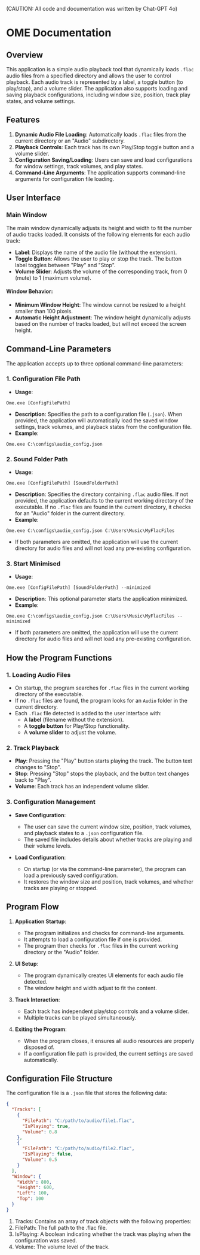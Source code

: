 (CAUTION: All code and documentation was written by Chat-GPT 4o)

# OME Documentation

## Overview

This application is a simple audio playback tool that dynamically loads `.flac` audio files from a specified directory and allows the user to control playback. Each audio track is represented by a label, a toggle button (to play/stop), and a volume slider. The application also supports loading and saving playback configurations, including window size, position, track play states, and volume settings.

## Features

1. **Dynamic Audio File Loading**: Automatically loads `.flac` files from the current directory or an "Audio" subdirectory.
2. **Playback Controls**: Each track has its own Play/Stop toggle button and a volume slider.
3. **Configuration Saving/Loading**: Users can save and load configurations for window settings, track volumes, and play states.
4. **Command-Line Arguments**: The application supports command-line arguments for configuration file loading.

## User Interface

### Main Window

The main window dynamically adjusts its height and width to fit the number of audio tracks loaded. It consists of the following elements for each audio track:
- **Label**: Displays the name of the audio file (without the extension).
- **Toggle Button**: Allows the user to play or stop the track. The button label toggles between "Play" and "Stop".
- **Volume Slider**: Adjusts the volume of the corresponding track, from 0 (mute) to 1 (maximum volume).

#### Window Behavior:
- **Minimum Window Height**: The window cannot be resized to a height smaller than 100 pixels.
- **Automatic Height Adjustment**: The window height dynamically adjusts based on the number of tracks loaded, but will not exceed the screen height.

## Command-Line Parameters

The application accepts up to three optional command-line parameters:

### 1. Configuration File Path
- **Usage**:

```
Ome.exe [ConfigFilePath]
```

- **Description**: Specifies the path to a configuration file (`.json`). When provided, the application will automatically load the saved window settings, track volumes, and playback states from the configuration file.
- **Example**:
  
```
Ome.exe C:\configs\audio_config.json
```

### 2. Sound Folder Path
- **Usage**:
```
Ome.exe [ConfigFilePath] [SoundFolderPath]
```
- **Description**: Specifies the directory containing `.flac` audio files. If not provided, the application defaults to the current working directory of the executable. If no `.flac` files are found in the current directory, it checks for an "Audio" folder in the current directory.
- **Example**:
```
Ome.exe C:\configs\audio_config.json C:\Users\Music\MyFlacFiles
```
- If both parameters are omitted, the application will use the current directory for audio files and will not load any pre-existing configuration.

### 3. Start Minimised
- **Usage**:
```
Ome.exe [ConfigFilePath] [SoundFolderPath] --minimized
```
- **Description**: This optional parameter starts the application minimized.
- **Example**:
```
Ome.exe C:\configs\audio_config.json C:\Users\Music\MyFlacFiles --minimized
```
- If both parameters are omitted, the application will use the current directory for audio files and will not load any pre-existing configuration.

## How the Program Functions

### 1. Loading Audio Files

- On startup, the program searches for `.flac` files in the current working directory of the executable.
- If no `.flac` files are found, the program looks for an `Audio` folder in the current directory.
- Each `.flac` file detected is added to the user interface with:
  - A **label** (filename without the extension).
  - A **toggle button** for Play/Stop functionality.
  - A **volume slider** to adjust the volume.

### 2. Track Playback

- **Play**: Pressing the "Play" button starts playing the track. The button text changes to "Stop".
- **Stop**: Pressing "Stop" stops the playback, and the button text changes back to "Play".
- **Volume**: Each track has an independent volume slider.

### 3. Configuration Management

- **Save Configuration**:
  - The user can save the current window size, position, track volumes, and playback states to a `.json` configuration file.
  - The saved file includes details about whether tracks are playing and their volume levels.
  
- **Load Configuration**:
  - On startup (or via the command-line parameter), the program can load a previously saved configuration.
  - It restores the window size and position, track volumes, and whether tracks are playing or stopped.
 
## Program Flow

1. **Application Startup**:
   - The program initializes and checks for command-line arguments.
   - It attempts to load a configuration file if one is provided.
   - The program then checks for `.flac` files in the current working directory or the "Audio" folder.

2. **UI Setup**:
   - The program dynamically creates UI elements for each audio file detected.
   - The window height and width adjust to fit the content.
   
3. **Track Interaction**:
   - Each track has independent play/stop controls and a volume slider.
   - Multiple tracks can be played simultaneously.

4. **Exiting the Program**:
   - When the program closes, it ensures all audio resources are properly disposed of.
   - If a configuration file path is provided, the current settings are saved automatically.

## Configuration File Structure

The configuration file is a `.json` file that stores the following data:

```json
{
  "Tracks": [
    {
      "FilePath": "C:/path/to/audio/file1.flac",
      "IsPlaying": true,
      "Volume": 0.8
    },
    {
      "FilePath": "C:/path/to/audio/file2.flac",
      "IsPlaying": false,
      "Volume": 0.5
    }
  ],
  "Window": {
    "Width": 800,
    "Height": 600,
    "Left": 100,
    "Top": 100
  }
}
```

1. Tracks: Contains an array of track objects with the following properties:
2. FilePath: The full path to the .flac file.
3. IsPlaying: A boolean indicating whether the track was playing when the configuration was saved.
4. Volume: The volume level of the track.
